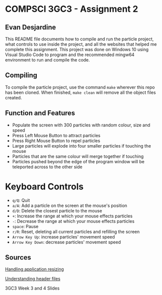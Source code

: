 # COMPSCI 3GC3 - Assignment 2

## Evan Desjardine

This README file documents how to compile and run the particle project, what controls to use inside the project, and all the websites that helped me complete this assignment. This project was done on Windows 10 using Visual Studio Code to program and the recommended mingw64 environment to run and compile the code.

## Compiling

To compile the particle project, use the command `make` wherever this repo has been cloned. When finished, `make clean`  will remove all the object files created.

## Function and Features
- Populate the screen with 300 particles with random colour, size and speed
- Press Left Mouse Button to attract particles
- Press Right Mouse Button to repel particles
- Large particles will explode into four smaller particles if touching the mouse
- Particles that are the same colour will merge together if touching
- Particles pushed beyond the edge of the program window will be teleported across to the other side

# Keyboard Controls

- `q/Q`: Quit  
- `a/A`: Add a particle on the screen at the mouse's position  
- `d/D`: Delete the closest particle to the mouse  
- `+`: Increase the range at which your mouse effects particles  
- `-`: Decrease the range at which your mouse effects particles  
- `space`: Pause
- `r/R`: Reset, deleting all current particles and refilling the screen  
- `Arrow Key Up`: increase particles' movement speed
- `Arrow Key Down`: decrease particles' movement speed


## Sources

[Handling application resizing](http://www.swiftless.com/tutorials/opengl/reshape.html)

[Understanding header files](https://docs.microsoft.com/en-us/cpp/cpp/header-files-cpp?view=msvc-160)

3GC3 Week 3 and 4 Slides
